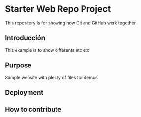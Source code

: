 # Starter Web Repo Project

This repository is for showing how Git and GitHub work together

## Introducción

This example is to show differents etc etc

## Purpose

Sample website with plenty of files for demos

## Deployment

## How to contribute